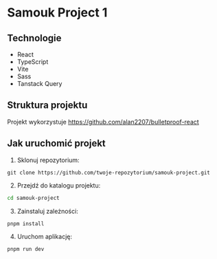 # Samouk Project 1

## Technologie

- React
- TypeScript
- Vite
- Sass
- Tanstack Query

## Struktura projektu

Projekt wykorzystuje https://github.com/alan2207/bulletproof-react

## Jak uruchomić projekt

1. Sklonuj repozytorium:

```
git clone https://github.com/twoje-repozytorium/samouk-project.git
```

2. Przejdź do katalogu projektu:

```bash
cd samouk-project
```

3. Zainstaluj zależności:

```bash
pnpm install
```

4. Uruchom aplikację:

```bash
pnpm run dev
```
